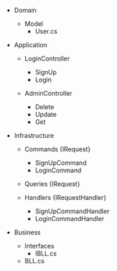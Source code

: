 ﻿- Domain
	- Model
		- User.cs

- Application
	- LoginController
        * SignUp
        * Login
    
    - AdminController
        * Delete
        * Update
        * Get
	
- Infrastructure
	
	- Commands {IRequest}
		- SignUpCommand
		- LoginCommand
		
	- Queries {IRequest}
		
	- Handlers {IRequestHandler}
		- SignUpCommandHandler
		- LoginCommandHandler

- Business
	- Interfaces
		- IBLL.cs
	- BLL.cs
